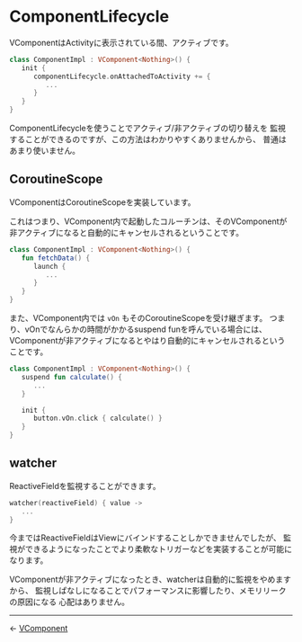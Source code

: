 
ComponentLifecycle
================================================================================

VComponentはActivityに表示されている間、アクティブです。

```kotlin
class ComponentImpl : VComponent<Nothing>() {
   init {
      componentLifecycle.onAttachedToActivity += {
         ...
      }
   }
}
```
ComponentLifecycleを使うことでアクティブ/非アクティブの切り替えを
監視することができるのですが、この方法はわかりやすくありませんから、
普通はあまり使いません。


CoroutineScope
--------------------------------------------------------------------------------

VComponentはCoroutineScopeを実装しています。

これはつまり、VComponent内で起動したコルーチンは、そのVComponentが
非アクティブになると自動的にキャンセルされるということです。
```kotlin
class ComponentImpl : VComponent<Nothing>() {
   fun fetchData() {
      launch {
         ...
      }
   }
}
```

また、VComponent内では `vOn` もそのCoroutineScopeを受け継ぎます。
つまり、vOnでなんらかの時間がかかるsuspend funを呼んでいる場合には、
VComponentが非アクティブになるとやはり自動的にキャンセルされるということです。
```kotlin
class ComponentImpl : VComponent<Nothing>() {
   suspend fun calculate() {
      ...
   }

   init {
      button.vOn.click { calculate() }
   }
}
```


watcher
--------------------------------------------------------------------------------

ReactiveFieldを監視することができます。
```kotlin
watcher(reactiveField) { value ->
   ...
}
```
今まではReactiveFieldはViewにバインドすることしかできませんでしたが、
監視ができるようになったことでより柔軟なトリガーなどを実装することが可能になります。

VComponentが非アクティブになったとき、watcherは自動的に監視をやめますから、
監視しぱなしになることでパフォーマンスに影響したり、メモリリークの原因になる
心配はありません。


* * * * * * * * * * * * * * * * * * * * * * * * * * * * * * * * * * * * * * * *

← [VComponent](VComponents.md)

